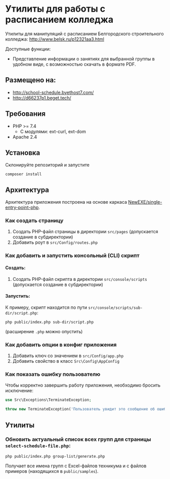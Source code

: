 # Утилиты для работы с расписанием колледжа
Утилиты для манипуляций с расписанием Белгородского строительного колледжа: http://www.belsk.ru/p12321aa3.html

Доступные функции:
* Представление информации о занятиях для выбранной группы в удобном виде, с возможностью скачать в формате PDF.

## Размещено на:
* http://school-schedule.byethost7.com/
* http://d66237p1.beget.tech/

## Требования
* PHP >= 7.4
    - С модулями: ext-curl, ext-dom
* Apache 2.4

## Установка
Склонируйте репозиторий и запустите
```
composer install
```
## Архитектура
Архитектура приложения построена на основе каркаса [NewEXE/single-entry-point-php](https://github.com/NewEXE/single-entry-point-php).

### Как создать страницу
1. Создать PHP-файл страницы в директории `src/pages` (допускается создание в субдиректории)
2. Добавить роут в `src/Config/routes.php`

### Как добавить и запустить консольный (CLI) скрипт
#### Создать:
1. Создать PHP-файл скрипта в директории `src/console/scripts` (допускается создание в субдиректории)
#### Запустить:
К примеру, скрипт находится по пути `src/console/scripts/sub-dir/script.php`:
```
php public/index.php sub-dir/script.php
```
(расширение `.php` можно опустить)

### Как добавить опции в конфиг приложения
1. Добавить ключ со значением в `src/Config/app.php`
2. Добавить свойство в класс `Src\Config\AppConfig`

### Как показать ошибку пользователю
Чтобы корректно завершить работу приложения, необходимо бросить исключение:
```php
use Src\Exceptions\TerminateException;

throw new TerminateException('Пользователь увидит это сообщение об ошибке');
```

## Утилиты
### Обновить актуальный список всех групп для страницы `select-schedule-file.php`:
```
php public/index.php group-list/generate.php
```
Получает все имена групп с Excel-файлов техникума и с файлов примеров (находящихся в `public/samples`).
